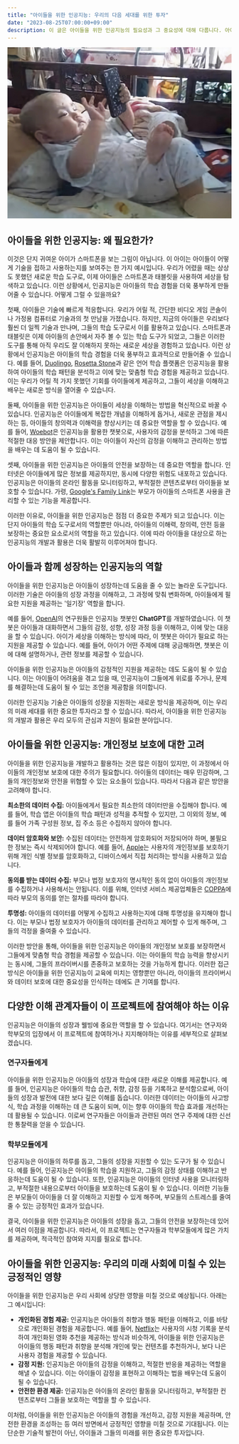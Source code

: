 ```yaml
---
title: "아이들을 위한 인공지능: 우리의 다음 세대를 위한 투자"
date: "2023-08-25T07:00:00+09:00"
description: 이 글은 아이들을 위한 인공지능의 필요성과 그 중요성에 대해 다룹니다. 아이들과 함께 성장하며 그들에게 필요한 지원을 제공하는 인공지능의 역할을 설명합니다. 아이들의 데이터를 다루는 것이 어떻게 아이들의 개인정보 보호법, 규정을 준수할 수 있는지에 대한 구체적인 계획이나 전략을 제시합니다. 이어서, 다양한 이해 관계자들이 이 프로젝트에 참여하거나 지지해야 하는 이유를 제시합니다. 최종적으로, 아이들을 위한 인공지능이 우리의 미래 사회에 미칠 수 있는 긍정적인 영향에 대해 논의합니다.
---
```


![A baby engrossed in a smartphone.](./A_baby_engrossed_in_a_smartphone.jpg)

## 아이들을 위한 인공지능: 왜 필요한가?

이것은 단지 귀여운 아이가 스마트폰을 보는 그림이 아닙니다. 이 아이는 아이들이 어떻게 기술을 접하고 사용하는지를 보여주는 한 가지 예시입니다. 우리가 어렸을 때는 상상도 못했던 새로운 학습 도구로, 이제 아이들은 스마트폰과 태블릿을 사용하여 세상을 탐색하고 있습니다. 이런 상황에서, 인공지능은 아이들의 학습 경험을 더욱 풍부하게 만들어줄 수 있습니다. 어떻게 그럴 수 있을까요?

첫째, 아이들은 기술에 빠르게 적응합니다. 우리가 어릴 적, 간단한 비디오 게임 콘솔이나 가정용 컴퓨터로 기술과의 첫 만남을 가졌습니다. 하지만, 지금의 아이들은 우리보다 훨씬 더 일찍 기술과 만나며, 그들의 학습 도구로서 이를 활용하고 있습니다. 스마트폰과 태블릿은 이제 아이들의 손안에서 자주 볼 수 있는 학습 도구가 되었고, 그들은 이러한 도구를 통해 아직 우리도 잘 이해하지 못하는 새로운 세상을 경험하고 있습니다. 이런 상황에서 인공지능은 아이들의 학습 경험을 더욱 풍부하고 효과적으로 만들어줄 수 있습니다. 예를 들어, [Duolingo](https://www.duolingo.com/), [Rosetta Stone](https://www.rosettastone.com/)과 같은 언어 학습 플랫폼은 인공지능을 활용하여 아이들의 학습 패턴을 분석하고 이에 맞는 맞춤형 학습 경험을 제공하고 있습니다. 이는 우리가 어릴 적 가지 못했던 기회를 아이들에게 제공하고, 그들이 세상을 이해하고 배우는 새로운 방식을 열어줄 수 있습니다.

둘째, 아이들을 위한 인공지능은 아이들이 세상을 이해하는 방법을 혁신적으로 바꿀 수 있습니다. 인공지능은 아이들에게 복잡한 개념을 이해하게 돕거나, 새로운 관점을 제시하는 등, 아이들의 창의력과 이해력을 향상시키는 데 중요한 역할을 할 수 있습니다. 예를 들어, [Woebot](https://woebothealth.com/)은 인공지능을 활용한 챗봇으로, 사용자의 감정을 분석하고 그에 따른 적절한 대응 방안을 제안합니다. 이는 아이들이 자신의 감정을 이해하고 관리하는 방법을 배우는 데 도움이 될 수 있습니다.

셋째, 아이들을 위한 인공지능은 아이들의 안전을 보장하는 데 중요한 역할을 합니다. 인터넷은 아이들에게 많은 정보를 제공하지만, 동시에 다양한 위험도 내포하고 있습니다. 인공지능은 아이들의 온라인 활동을 모니터링하고, 부적절한 콘텐츠로부터 아이들을 보호할 수 있습니다. 가령, [Google's Family Link](https://families.google.com/familylink/)는 부모가 아이들의 스마트폰 사용을 관리할 수 있는 기능을 제공합니다.

이러한 이유로, 아이들을 위한 인공지능은 점점 더 중요한 주제가 되고 있습니다. 이는 단지 아이들의 학습 도구로서의 역할뿐만 아니라, 아이들의 이해력, 창의력, 안전 등을 보장하는 중요한 요소로서의 역할을 하고 있습니다. 이에 따라 아이들을 대상으로 하는 인공지능의 개발과 활용은 더욱 활발히 이루어져야 합니다.

## 아이들과 함께 성장하는 인공지능의 역할

아이들을 위한 인공지능은 아이들이 성장하는데 도움을 줄 수 있는 놀라운 도구입니다. 이러한 기술은 아이들의 성장 과정을 이해하고, 그 과정에 맞춰 변화하며, 아이들에게 필요한 지원을 제공하는 '일기장' 역할을 합니다.

예를 들어, [OpenAI](https://openai.com/)의 연구원들은 인공지능 챗봇인 **ChatGPT**를 개발하였습니다. 이 챗봇은 아이들과 대화하면서 그들의 감정, 성향, 성장 과정 등을 이해하고, 이에 맞는 대응을 할 수 있습니다. 아이가 세상을 이해하는 방식에 따라, 이 챗봇은 아이가 필요로 하는 지원을 제공할 수 있습니다. 예를 들어, 아이가 어떤 주제에 대해 궁금해하면, 챗봇은 이에 대해 설명하거나, 관련 정보를 제공할 수 있습니다.

아이들을 위한 인공지능은 아이들의 감정적인 지원을 제공하는 데도 도움이 될 수 있습니다. 이는 아이들이 어려움을 겪고 있을 때, 인공지능이 그들에게 위로를 주거나, 문제를 해결하는데 도움이 될 수 있는 조언을 제공함을 의미합니다.

이러한 인공지능 기술은 아이들의 성장을 지원하는 새로운 방식을 제공하며, 이는 우리의 미래 세대를 위한 중요한 투자라고 할 수 있습니다. 따라서, 아이들을 위한 인공지능의 개발과 활용은 우리 모두의 관심과 지원이 필요한 분야입니다.

## 아이들을 위한 인공지능: 개인정보 보호에 대한 고려

아이들을 위한 인공지능을 개발하고 활용하는 것은 많은 이점이 있지만, 이 과정에서 아이들의 개인정보 보호에 대한 주의가 필요합니다. 아이들의 데이터는 매우 민감하며, 그들의 개인정보와 안전을 위협할 수 있는 요소들이 있습니다. 따라서 다음과 같은 방안을 고려해야 합니다.

**최소한의 데이터 수집:** 아이들에게서 필요한 최소한의 데이터만을 수집해야 합니다. 예를 들어, 학습 앱은 아이들의 학습 패턴과 성적을 추적할 수 있지만, 그 이외의 정보, 예를 들어 가족 구성원 정보, 집 주소 등은 수집하지 않아야 합니다.

**데이터 암호화와 보안:** 수집된 데이터는 안전하게 암호화되어 저장되어야 하며, 불필요한 정보는 즉시 삭제되어야 합니다. 예를 들어, [Apple](https://www.apple.com/privacy/approach-to-privacy/)는 사용자의 개인정보를 보호하기 위해 개인 식별 정보를 암호화하고, 디바이스에서 직접 처리하는 방식을 사용하고 있습니다.

**동의를 받는 데이터 수집:** 부모나 법정 보호자의 명시적인 동의 없이 아이들의 개인정보를 수집하거나 사용해서는 안됩니다. 이를 위해, 인터넷 서비스 제공업체들은 [COPPA](https://www.ftc.gov/tips-advice/business-center/privacy-and-security/children%27s-privacy)에 따라 부모의 동의를 얻는 절차를 따라야 합니다.

**투명성:** 아이들의 데이터를 어떻게 수집하고 사용하는지에 대해 투명성을 유지해야 합니다. 이는 부모나 법정 보호자가 아이들의 데이터를 관리하고 제어할 수 있게 해주며, 그들의 걱정을 줄여줄 수 있습니다.

이러한 방안을 통해, 아이들을 위한 인공지능은 아이들의 개인정보 보호를 보장하면서 그들에게 맞춤형 학습 경험을 제공할 수 있습니다. 이는 아이들의 학습 능력을 향상시키는 동시에, 그들의 프라이버시를 존중하고 보호하는 것을 가능하게 합니다. 이러한 접근 방식은 아이들을 위한 인공지능이 교육에 미치는 영향뿐만 아니라, 아이들의 프라이버시와 데이터 보호에 대한 중요성을 인식하는 데에도 큰 기여를 합니다.

## 다양한 이해 관계자들이 이 프로젝트에 참여해야 하는 이유

인공지능은 아이들의 성장과 웰빙에 중요한 역할을 할 수 있습니다. 여기서는 연구자와 학부모의 입장에서 이 프로젝트에 참여하거나 지지해야하는 이유를 세부적으로 살펴보겠습니다.

### 연구자들에게

아이들을 위한 인공지능은 아이들의 성장과 학습에 대한 새로운 이해를 제공합니다. 예를 들어, 인공지능은 아이들의 학습 습관, 취향, 감정 등을 기록하고 분석함으로써, 아이들의 성장과 발전에 대한 보다 깊은 이해를 돕습니다. 이러한 데이터는 아이들의 사고방식, 학습 과정을 이해하는 데 큰 도움이 되며, 이는 향후 아이들의 학습 효과를 개선하는데 활용될 수 있습니다. 이로써 연구자들은 아이들과 관련된 여러 연구 주제에 대한 신선한 통찰력을 얻을 수 있습니다.

### 학부모들에게

인공지능은 아이들의 하루를 돕고, 그들의 성장을 지원할 수 있는 도구가 될 수 있습니다. 예를 들어, 인공지능은 아이들의 학습을 지원하고, 그들의 감정 상태를 이해하고 반응하는데 도움이 될 수 있습니다. 또한, 인공지능은 아이들의 인터넷 사용을 모니터링하고, 부적절한 내용으로부터 아이들을 보호하는데 도움이 될 수 있습니다. 이러한 기능들은 부모들이 아이들을 더 잘 이해하고 지원할 수 있게 해주며, 부모들의 스트레스를 줄여줄 수 있는 긍정적인 효과가 있습니다.

결국, 아이들을 위한 인공지능은 아이들의 성장을 돕고, 그들의 안전을 보장하는데 있어서 여러 이점을 제공합니다. 따라서, 이 프로젝트는 연구자들과 학부모들에게 많은 가치를 제공하며, 적극적인 참여와 지지를 필요로 합니다.

## 아이들을 위한 인공지능: 우리의 미래 사회에 미칠 수 있는 긍정적인 영향

아이들을 위한 인공지능은 우리 사회에 상당한 영향을 미칠 것으로 예상됩니다. 아래는 그 예시입니다:

- **개인화된 경험 제공:** 인공지능은 아이들의 취향과 행동 패턴을 이해하고, 이를 바탕으로 개인화된 경험을 제공합니다. 예를 들어, [Netflix](https://www.netflix.com/)는 사용자의 시청 기록을 분석하여 개인화된 영화 추천을 제공하는 방식과 비슷하게, 아이들을 위한 인공지능은 아이들의 행동 패턴과 취향을 분석해 개인에 맞는 컨텐츠를 추천하거나, 보다 나은 사용자 경험을 제공할 수 있습니다.
- **감정 지원:** 인공지능은 아이들의 감정을 이해하고, 적절한 반응을 제공하는 역할을 해낼 수 있습니다. 이는 아이들이 감정을 표현하고 이해하는 법을 배우는데 도움이 될 수 있습니다.
- **안전한 환경 제공:** 인공지능은 아이들의 온라인 활동을 모니터링하고, 부적절한 컨텐츠로부터 그들을 보호하는 역할을 할 수 있습니다.

이처럼, 아이들을 위한 인공지능은 아이들의 경험을 개선하고, 감정 지원을 제공하며, 안전한 환경을 조성하는 등 여러 방면에서 긍정적인 영향을 미칠 것으로 기대됩니다. 이는 단순한 기술적 발전이 아닌, 아이들과 그들의 미래를 위한 중요한 투자입니다.
